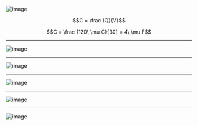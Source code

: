 ![image](https://github.com/user-attachments/assets/833f665b-1cbf-49d5-b3c7-442f135d984e)

$$C = \frac {Q}{V}$$

$$C = \frac {120\ \mu C}{30} = 4\ \mu F$$

***

![image](https://github.com/user-attachments/assets/e050f5ef-bdfa-47c2-9506-34f878120791)

***

![image](https://github.com/user-attachments/assets/d29df248-4e41-4e29-9d6e-0e6148edbda7)

***

![image](https://github.com/user-attachments/assets/1da1123a-383c-4090-a147-b90e1b415b08)

***

![image](https://github.com/user-attachments/assets/d295368a-5202-45c8-aa8e-0eeb25f1ea13)

***

![image](https://github.com/user-attachments/assets/59a676ae-1e89-4d96-9332-db905cbacadf)

